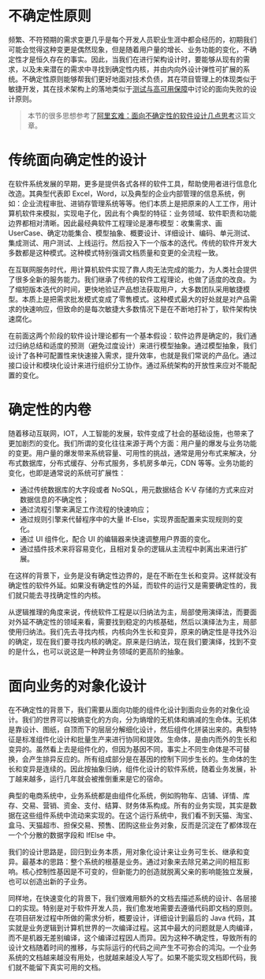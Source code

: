 # 不确定性原则

频繁、不符预期的需求变更几乎是每个开发人员职业生涯中都会经历的，初期我们可能会觉得这种变更是偶然现象，但是随着用户量的增长、业务功能的变化，不确定性才是恒久存在的事实。因此，当我们在进行架构设计时，要能够从现有的需求，以及未来潜在的需求中寻找到确定性内核，并由内向外设计弹性可扩展的系统。不确定性原则能够帮我们更好地面对技术负债，其在项目管理上的体现类似于敏捷开发，其在技术架构上的落地类似于[测试与高可用保障](https://ng-tech.icu/Backend-Series/#/?q=测试与高可用保障)中讨论的面向失败的设计原则。

> 本节的很多思想参考了[阿里玄难：面向不确定性的软件设计几点思考](http://www.10tiao.com/html/639/201812/2247488951/1.html)这篇文章。

# 传统面向确定性的设计

在软件系统发展的早期，更多是提供各式各样的软件工具，帮助使用者进行信息化改造。其典型代表即 Excel，Word，以及典型的企业内部管理的信息系统，例如：企业流程审批、进销存管理系统等等。他们本质上是把原来的人工工作，用计算机软件来模拟，实现电子化，因此有个典型的特征：业务领域、软件职责和功能边界都相对清晰。因此最经典软件工程理论是瀑布模型：收集需求、画 UserCase、确定功能集合、模型抽象、概要设计、详细设计、编码、单元测试、集成测试、用户测试、上线运行。然后投入下一个版本的迭代。传统的软件开发大多数都是这种模式。这种模式特别强调文档质量和变更的全流程一致。

在互联网服务时代，用计算机软件实现了靠人肉无法完成的能力，为人类社会提供了很多全新的服务能力。我们继承了传统的软件工程理论，也做了适度的改良。为了缩短版本迭代的时间，更快地验证产品想法获取用户，大多数团队采用敏捷模型。本质上是把需求批发模式变成了零售模式。这种模式最大的好处就是对产品需求的快速响应，但致命的是每次敏捷大多数情况下是在不断地打补丁，软件架构快速腐化。

在前面这两个阶段的软件设计理论都有一个基本假设：软件边界是确定的，我们通过归纳总结和适度的预测（避免过度设计）来进行模型抽象。通过模型抽象，我们设计了各种可配置性来快速接入需求，提升效率，也就是我们常说的产品化。通过接口设计和模块化设计来进行组织分工协作。通过系统架构的开放性来应对不能配置的变化。

# 确定性的内卷

随着移动互联网，IOT，人工智能的发展，软件变成了社会的基础设施，也带来了更加剧烈的变化。我们所谓的变化往往来源于两个方面：用户量的爆发与业务功能的变更。用户量的爆发带来系统容量、可用性的挑战，通常是用分布式来解决，分布式数据库，分布式缓存、分布式服务，多机房多单元，CDN 等等。业务功能的变化，也即是通常说的系统可扩展性：

- 通过传统数据库的大字段或者 NoSQL，用元数据结合 K-V 存储的方式来应对数据信息的不确定性；
- 通过流程引擎来满足工作流程的快速响应；
- 通过规则引擎来代替程序中的大量 If-Else，实现界面配置来实现规则的变化。
- 通过 UI 组件化，配合 UI 的编辑器来快速调整用户界面的变化。
- 通过插件技术来将容易变化，且相对复杂的逻辑从主流程中剥离出来进行扩展。

在这样的背景下，业务是没有确定性边界的，是在不断在生长和变异。这样就没有确定性的软件外延。如果没有确定性的外延，而软件的运行又是需要确定性的，我们就只能去寻找确定性的内核。

从逻辑推理的角度来说，传统软件工程是以归纳法为主，局部使用演绎法，而要面对外延不确定性的领域来看，需要找到稳定的内核基础，然后以演绎法为主，局部使用归纳法。我们先去寻找内核，内核向外生长和变异，原来的确定性是寻找外沿的确定，现在我们要寻找内核的确定。原来是归纳法，现在我们要演绎，找到不变的是什么，也可以说这是一种跨业务领域的更高阶的抽象。

# 面向业务的对象化设计

在不确定性的背景下，我们需要从面向功能的组件化设计到面向业务的对象化设计。我们的世界可以按熵变化的方向，分为熵增的无机体和熵减的生命体。无机体是靠设计、图纸，自顶而下的层层分解细化设计，然后组件化拼装出来的。典型特征是标准组件化设计和批量生产来进行协同和提效。生命体，是由内而外的生长和变异的。虽然看上去是组件化的，但因为基因不同，事实上不同生命体是不可替换，会产生排异反应的。所有组成部分是在基因的控制下同步生长的。生命体的生长和变异是连续的。因此按抽象归纳，组件化设计的软件系统，随着业务发展，补丁越来越多，运行几年就会被推倒重来是它的宿命。

典型的电商系统中，业务系统都是由组件化系统，例如购物车、店铺、详情、库存、交易、营销、资金、支付、结算、财务体系构成。所有的业务实现，其实是数据在这些组件系统中流动来实现的。在这个运行系统中，我们看不到天猫、淘宝、盒马、天猫超市、担保交易、预售、团购这些业务对象，反而是沉淀在了都体现在一个个分散的数据字段和 IfElse 中。

我们的设计思路是，回归到业务本质，用对象化设计来让业务可生长、继承和变异。最基本的思路：整个系统的根基是业务。通过对象来去除兄弟之间的相互影响。核心控制性基因是不可变的，但新能力的创造就脱离父亲的影响能独立发展，也可以创造出新的子业务。

同样地，在快速变化的背景下，我们很难用额外的文档去描述系统的设计、各层接口的实现。特别是对于软件开发人员，我们愈发地需要去遵循代码即文档的原则。在项目研发过程中所做的需求分析，概要设计，详细设计到最后的 Java 代码，其实就是业务逻辑到计算机世界的一次编译过程。这其中最大的问题就是人肉编译，而不是机器无差别编译，这个编译过程因人而异。因为这种不确定性，导致所有的设计文档随着时间的推移，与实际运行的代码之间产生不可弥合的鸿沟。一个业务系统的文档越来越没有用处，也就越来越没人写了。如果不能实现文档即代码，我们就不能留下真实可用的文档。
